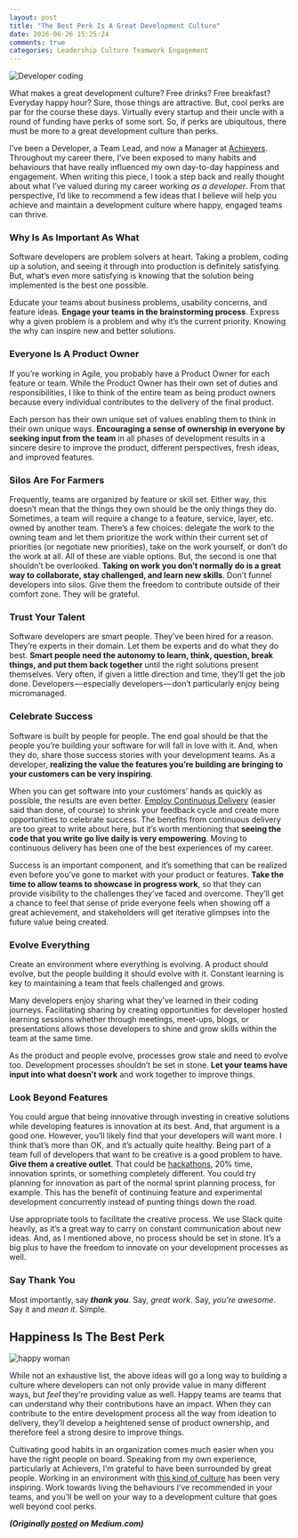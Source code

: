 ```yaml
---
layout: post
title: "The Best Perk Is A Great Development Culture"
date: 2016-06-26 15:25:24
comments: true
categories: Leadership Culture Teamwork Engagement
---
```


![Developer coding](/blog/images/work-731198_1280.jpg)

  What makes a great development culture? Free drinks? Free breakfast? Everyday happy hour? Sure, those things are attractive. But, cool perks are par for the course these days. Virtually every startup and their uncle with a round of funding have perks of some sort. So, if perks are ubiquitous, there must be more to a great development culture than perks.

I’ve been a Developer, a Team Lead, and now a Manager at [Achievers](https://achievers.com). Throughout my career there, I’ve been exposed to many habits and behaviours that have really influenced my own day-to-day happiness and engagement. When writing this piece, I took a step back and really thought about what I’ve valued during my career working *as a developer*. From that perspective, I’d like to recommend a few ideas that I believe will help you achieve and maintain a development culture where happy, engaged teams can thrive.

### Why Is As Important As What
Software developers are problem solvers at heart. Taking a problem, coding up a solution, and seeing it through into production is definitely satisfying. But, what’s even more satisfying is knowing that the solution being implemented is the best one possible.

Educate your teams about business problems, usability concerns, and feature ideas. **Engage your teams in the brainstorming process**. Express why a given problem is a problem and why it’s the current priority. Knowing the why can inspire new and better solutions.

### Everyone Is A Product Owner
If you’re working in Agile, you probably have a Product Owner for each feature or team. While the Product Owner has their own set of duties and responsibilities, I like to think of the entire team as being product owners because every individual contributes to the delivery of the final product.

Each person has their own unique set of values enabling them to think in their own unique ways. **Encouraging a sense of ownership in everyone by seeking input from the team** in all phases of development results in a sincere desire to improve the product, different perspectives, fresh ideas, and improved features.

### Silos Are For Farmers
Frequently, teams are organized by feature or skill set. Either way, this doesn’t mean that the things they own should be the only things they do. Sometimes, a team will require a change to a feature, service, layer, etc. owned by another team. There’s a few choices: delegate the work to the owning team and let them prioritize the work within their current set of priorities (or negotiate new priorities), take on the work yourself, or don’t do the work at all. All of these are viable options. But, the second is one that shouldn’t be overlooked. **Taking on work you don’t normally do is a great way to collaborate, stay challenged, and learn new skills**. Don’t funnel developers into silos. Give them the freedom to contribute outside of their comfort zone. They will be grateful.

### Trust Your Talent
Software developers are smart people. They’ve been hired for a reason. They’re experts in their domain. Let them be experts and do what they do best. **Smart people need the autonomy to learn, think, question, break things, and put them back together** until the right solutions present themselves. Very often, if given a little direction and time, they’ll get the job done. Developers — especially developers — don’t particularly enjoy being micromanaged.

### Celebrate Success
Software is built by people for people. The end goal should be that the people you’re building your software for will fall in love with it. And, when they do, share those success stories with your development teams. As a developer, **realizing the value the features you’re building are bringing to your customers can be very inspiring**.

When you can get software into your customers’ hands as quickly as possible, the results are even better. [Employ Continuous Delivery](https://medium.com/achievers-tech/continuous-delivery-and-the-iron-triangle-of-software-delivery-be5cccce22c8#.8cfbfo8xf) (easier said than done, of course) to shrink your feedback cycle and create more opportunities to celebrate success. The benefits from continuous delivery are too great to write about here, but it’s worth mentioning that **seeing the code that you write go live daily is very empowering**. Moving to continuous delivery has been one of the best experiences of my career.

Success is an important component, and it’s something that can be realized even before you’ve gone to market with your product or features. **Take the time to allow teams to showcase in progress work**, so that they can provide visibility to the challenges they’ve faced and overcome. They’ll get a chance to feel that sense of pride everyone feels when showing off a great achievement, and stakeholders will get iterative glimpses into the future value being created.

### Evolve Everything
Create an environment where everything is evolving. A product should evolve, but the people building it should evolve with it. Constant learning is key to maintaining a team that feels challenged and grows.

Many developers enjoy sharing what they’ve learned in their coding journeys. Facilitating sharing by creating opportunities for developer hosted learning sessions whether through meetings, meet-ups, blogs, or presentations allows those developers to shine and grow skills within the team at the same time.

As the product and people evolve, processes grow stale and need to evolve too. Development processes shouldn’t be set in stone. **Let your teams have input into what doesn’t work** and work together to improve things.

### Look Beyond Features
You could argue that being innovative through investing in creative solutions while developing features is innovation at its best. And, that argument is a good one. However, you’ll likely find that your developers will want more. I think that’s more than OK, and it’s actually quite healthy. Being part of a team full of developers that want to be creative is a good problem to have. **Give them a creative outlet**. That could be [hackathons](https://www.facebook.com/achieverscommunity/posts/1000099270024104:0), 20% time, innovation sprints, or something completely different. You could try planning for innovation as part of the normal sprint planning process, for example. This has the benefit of continuing feature and experimental development concurrently instead of punting things down the road.

Use appropriate tools to facilitate the creative process. We use Slack quite heavily, as it’s a great way to carry on constant communication about new ideas. And, as I mentioned above, no process should be set in stone. It’s a big plus to have the freedom to innovate on your development processes as well.

### Say Thank You
Most importantly, say __*thank you*__. Say, *great work*. Say, *you’re awesome*. Say it and *mean it*. Simple.

## Happiness Is The Best Perk
![happy woman](/blog/images/woman-591576_1280.jpg)

  While not an exhaustive list, the above ideas will go a long way to building a culture where developers can not only provide value in many different ways, but *feel* they’re providing value as well. Happy teams are teams that can understand why their contributions have an impact. When they can contribute to the entire development process all the way from ideation to delivery, they’ll develop a heightened sense of product ownership, and therefore feel a strong desire to improve things.

Cultivating good habits in an organization comes much easier when you have the right people on board. Speaking from my own experience, particularly at Achievers, I’m grateful to have been surrounded by great people. Working in an environment with [this kind of culture](https://twitter.com/achieverstech) has been very inspiring. Work towards living the behaviours I’ve recommended in your teams, and you’ll be well on your way to a development culture that goes well beyond cool perks.

__*(Originally [posted](https://medium.com/@nloko/the-perks-in-a-great-development-culture-e4dd110a9083#.hwr8pngen) on Medium.com)*__

